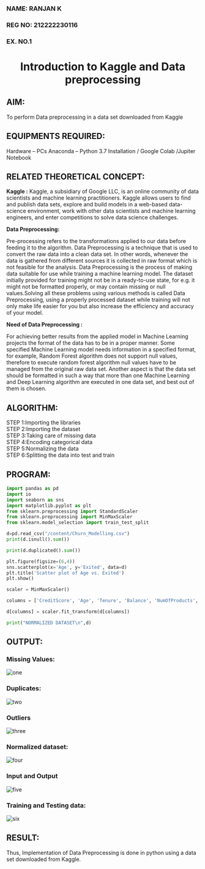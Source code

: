 <H3>NAME:  RANJAN K
<H3>REG NO: 212222230116
<H3>EX. NO.1</H3>
<H1 ALIGN =CENTER> Introduction to Kaggle and Data preprocessing</H1>

## AIM:

To perform Data preprocessing in a data set downloaded from Kaggle

## EQUIPMENTS REQUIRED:
Hardware – PCs
Anaconda – Python 3.7 Installation / Google Colab /Jupiter Notebook

## RELATED THEORETICAL CONCEPT:

**Kaggle :**
Kaggle, a subsidiary of Google LLC, is an online community of data scientists and machine learning practitioners. Kaggle allows users to find and publish data sets, explore and build models in a web-based data-science environment, work with other data scientists and machine learning engineers, and enter competitions to solve data science challenges.

**Data Preprocessing:**

Pre-processing refers to the transformations applied to our data before feeding it to the algorithm. Data Preprocessing is a technique that is used to convert the raw data into a clean data set. In other words, whenever the data is gathered from different sources it is collected in raw format which is not feasible for the analysis.
Data Preprocessing is the process of making data suitable for use while training a machine learning model. The dataset initially provided for training might not be in a ready-to-use state, for e.g. it might not be formatted properly, or may contain missing or null values.Solving all these problems using various methods is called Data Preprocessing, using a properly processed dataset while training will not only make life easier for you but also increase the efficiency and accuracy of your model.

**Need of Data Preprocessing :**

For achieving better results from the applied model in Machine Learning projects the format of the data has to be in a proper manner. Some specified Machine Learning model needs information in a specified format, for example, Random Forest algorithm does not support null values, therefore to execute random forest algorithm null values have to be managed from the original raw data set.
Another aspect is that the data set should be formatted in such a way that more than one Machine Learning and Deep Learning algorithm are executed in one data set, and best out of them is chosen.


## ALGORITHM:
STEP 1:Importing the libraries<BR>
STEP 2:Importing the dataset<BR>
STEP 3:Taking care of missing data<BR>
STEP 4:Encoding categorical data<BR>
STEP 5:Normalizing the data<BR>
STEP 6:Splitting the data into test and train<BR>

##  PROGRAM:
```py
import pandas as pd
import io
import seaborn as sns
import matplotlib.pyplot as plt
from sklearn.preprocessing import StandardScaler
from sklearn.preprocessing import MinMaxScaler
from sklearn.model_selection import train_test_split

d=pd.read_csv("/content/Churn_Modelling.csv")
print(d.isnull().sum())

print(d.duplicated().sum())

plt.figure(figsize=(6,4))
sns.scatterplot(x='Age', y='Exited', data=d)
plt.title('Scatter plot of Age vs. Exited')
plt.show()

scaler = MinMaxScaler()

columns = ['CreditScore', 'Age', 'Tenure', 'Balance', 'NumOfProducts', 'EstimatedSalary']

d[columns] = scaler.fit_transform(d[columns])

print("NORMALIZED DATASET\n",d)
```

## OUTPUT:
### Missing Values:

![one](https://github.com/niveshaprabu/Ex-1-NN/assets/122986499/d266f239-277d-47d6-a90c-f254302ff06b)



### Duplicates:
![two](https://github.com/niveshaprabu/Ex-1-NN/assets/122986499/5bf4c71c-ea49-4ad8-8acd-00b0feea0abb)

### Outliers
![three](https://github.com/niveshaprabu/Ex-1-NN/assets/122986499/65bbef66-0f6b-4d3f-a16f-24531f6d6d9a)


### Normalized dataset:
![four](https://github.com/niveshaprabu/Ex-1-NN/assets/122986499/15a21aac-e309-4426-b449-e0998a345244)


### Input and Output
![five](https://github.com/niveshaprabu/Ex-1-NN/assets/122986499/000bd42f-7f55-4c59-9048-e18fb05e392e)


### Training and Testing data:
![six](https://github.com/niveshaprabu/Ex-1-NN/assets/122986499/95b2d81a-b04f-4942-a3cf-2edd2ac974f1)




## RESULT:
Thus, Implementation of Data Preprocessing is done in python  using a data set downloaded from Kaggle.
